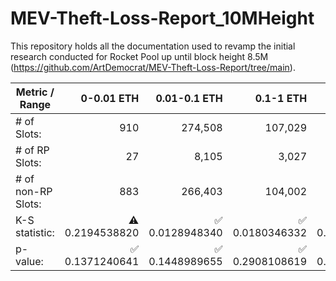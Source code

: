 # MEV-Theft-Loss-Report_10MHeight
This repository holds all the documentation used to revamp the initial research conducted for Rocket Pool up until block height 8.5M (https://github.com/ArtDemocrat/MEV-Theft-Loss-Report/tree/main). 



| **Metric / Range** | **0-0.01 ETH** | **0.01-0.1 ETH** | **0.1-1 ETH** | **1-10 ETH** | **10-inf ETH** |
|---------------------|---------------:|-----------------:|--------------:|-------------:|---------------:|
| # of Slots:        | 910            | 274,508          | 107,029       | 4,604        | 290            |
| # of RP Slots:     | 27             | 8,105            | 3,027         | 126          | 11             |
| # of non-RP Slots: | 883            | 266,403          | 104,002       | 4,478        | 279            |
| K-S statistic:     | :warning: 0.2194538820 | :white_check_mark: 0.0128948340 | :white_check_mark: 0.0180346332 | :warning: 0.0883543532 | :warning: 0.3004235907 |
| p-value:           | :white_check_mark: 0.1371240641 | :white_check_mark: 0.1448989655 | :white_check_mark: 0.2908108619 | :white_check_mark: 0.2771796724 | :white_check_mark: 0.2413515460 |

